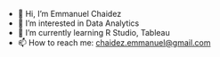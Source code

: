 - 👋 Hi, I’m Emmanuel Chaidez
- 👀 I’m interested in Data Analytics
- 🌱 I’m currently learning R Studio, Tableau
- 📫 How to reach me: chaidez.emmanuel@gmail.com

<!---
echaidezzz/echaidezzz is a ✨ special ✨ repository because its `README.md` (this file) appears on your GitHub profile.
You can click the Preview link to take a look at your changes.
--->

